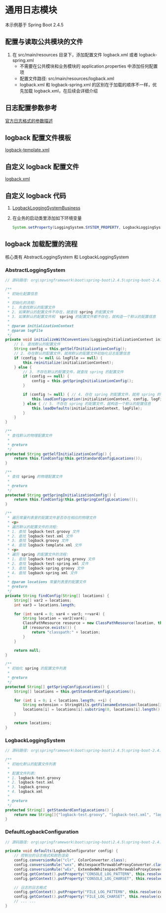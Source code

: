 # 通用日志模块

本示例基于 Spring Boot 2.4.5

## 配置与读取公共模块的文件

1. 在 src/main/resources 目录下，添加配置文件 logback.xml 或者 logback-spring.xml
   - 不需要在公共模块和业务模块的 application.properties 中添加任何配置项
   - 配置文件路径: src/main/resources/logback.xml
   - logback.xml 和 logback-spring.xml 的区别在于加载的顺序不一样，优先加载 logback.xml，在后续会详细介绍

## 日志配置参数参考

[官方日志格式的参数描述](https://logging.apache.org/log4j/2.x/manual/layouts.html 'apache-log4j')

## logback 配置文件模板

[logback-template.xml](./src/main/resources/logback-template.xml 'logback-template.xml')

## 自定义 logback 配置文件

[logback.xml](./src/main/resources/logback.xml 'logback.xml')

## 自定义 logback 代码

1. [LogbackLoggingSystemBusiness](./src/main/java/org/springframework/boot/log/LogbackLoggingSystemBusiness.java 'LogbackLoggingSystemBusiness.java')

2. 在业务的启动类里添加如下环境变量
   ```java
   System.setProperty(LoggingSystem.SYSTEM_PROPERTY, LogbackLoggingSystemBusiness.class.getName());
   ```

## logback 加载配置的流程

核心类有 AbstractLoggingSystem 和 LogbackLoggingSystem

### AbstractLoggingSystem

```java
// 源码路径: org\springframework\boot\spring-boot\2.4.5\spring-boot-2.4.5.jar!\org\springframework\boot\logging\AbstractLoggingSystem.class

/**
 * 初始化配置信息
 * 
 * 初始化的流程:
 * 1. 先查找默认的配置文件
 * 2. 如果默认的配置文件不存在，就查找 spring 的配置文件
 * 3. 如果默认的配置文件和  spring 的配置文件都不存在，就构造一个默认的配置信息
 *
 * @param initializationContext
 * @param logFile
 */
private void initializeWithConventions(LoggingInitializationContext initializationContext, LogFile logFile) {
    // 1. 查找默认的配置文件
    String config = this.getSelfInitializationConfig();
    // 2. 存在默认的配置文件，就用默认的配置文件初始化日志配置信息
    if (config != null && logFile == null) {
        this.reinitialize(initializationContext);
    } else {
        // 3. 不存在默认的配置文件，就查找 spring 的配置文件
        if (config == null) {
            config = this.getSpringInitializationConfig();
        }

        if (config != null) { // 4. 存在 spring 的配置文件，就用 spring 的配置文件初始化日志配置信息
            this.loadConfiguration(initializationContext, config, logFile);
        } else { // 5. 不存在 spring 的配置文件，就构造一个默认的配置信息
            this.loadDefaults(initializationContext, logFile);
        }
    }
}

/**
 * 查找默认的物理配置文件
 *
 * @return
 */
protected String getSelfInitializationConfig() {
    return this.findConfig(this.getStandardConfigLocations());
}

/**
 * 查找 spring 的物理配置文件
 *
 * @return
 */
protected String getSpringInitializationConfig() {
    return this.findConfig(this.getSpringConfigLocations());
}

/**
 * 遍历常量列表里的配置文件是否存在相应的物理文件
 * <p>
 * 遍历默认的配置文件的流程:
 * 1. 查找 logback-test.groovy 文件
 * 2. 查找 logback-test.xml 文件
 * 3. 查找 logback.groovy 文件
 * 4. 查找 logback-template.xml 文件
 * <p>
 * 遍历 spring 的配置文件的流程:
 * 1. 查找 logback-test-spring.groovy 文件
 * 2. 查找 logback-test-spring.xml 文件
 * 3. 查找 logback-spring.groovy 文件
 * 4. 查找 logback-spring.xml 文件
 *
 * @param locations 常量列表里的配置文件
 * @return
 */
private String findConfig(String[] locations) {
    String[] var2 = locations;
    int var3 = locations.length;

    for (int var4 = 0; var4 < var3; ++var4) {
        String location = var2[var4];
        ClassPathResource resource = new ClassPathResource(location, this.classLoader);
        if (resource.exists()) {
            return "classpath:" + location;
        }
    }

    return null;
}

/**
 * 初始化 spring 的配置文件列表
 *
 * @return
 */
protected String[] getSpringConfigLocations() {
    String[] locations = this.getStandardConfigLocations();

    for (int i = 0; i < locations.length; ++i) {
        String extension = StringUtils.getFilenameExtension(locations[i]);
        locations[i] = locations[i].substring(0, locations[i].length() - extension.length() - 1) + "-spring." + extension;
    }

    return locations;
}
```

### LogbackLoggingSystem

```java
// 源码路径: org\springframework\boot\spring-boot\2.4.5\spring-boot-2.4.5.jar!\org\springframework\boot\logging\logback\LogbackLoggingSystem.class

/**
 * 初始化默认的配置文件列表
 *
 * 配置文件列表: 
 * 1. logback-test.groovy
 * 2. logback-test.xml
 * 3. logback.groovy
 * 4. logback.xml
 *
 * @return
 */
protected String[] getStandardConfigLocations() {
    return new String[]{"logback-test.groovy", "logback-test.xml", "logback.groovy", "logback.xml"};
}
```

### DefaultLogbackConfiguration

```java
// 源码路径: org\springframework\boot\spring-boot\2.4.5\spring-boot-2.4.5.jar!\org\springframework\boot\logging\logback\DefaultLogbackConfiguration.class

private void defaults(LogbackConfigurator config) {
    // 控制台的日志格式和颜色渲染
    config.conversionRule("clr", ColorConverter.class);
    config.conversionRule("wex", WhitespaceThrowableProxyConverter.class);
    config.conversionRule("wEx", ExtendedWhitespaceThrowableProxyConverter.class);
    config.getContext().putProperty("CONSOLE_LOG_PATTERN", this.resolve(config, "${CONSOLE_LOG_PATTERN:-%clr(%d{${LOG_DATEFORMAT_PATTERN:-yyyy-MM-dd HH:mm:ss.SSS}}){faint} %clr(${LOG_LEVEL_PATTERN:-%5p}) %clr(${PID:- }){magenta} %clr(---){faint} %clr([%15.15t]){faint} %clr(%-40.40logger{39}){cyan} %clr(:){faint} %m%n${LOG_EXCEPTION_CONVERSION_WORD:-%wEx}}"));
    config.getContext().putProperty("CONSOLE_LOG_CHARSET", this.resolve(config, "${CONSOLE_LOG_CHARSET:-default}"));

    // 日志的日志格式
    config.getContext().putProperty("FILE_LOG_PATTERN", this.resolve(config, "${FILE_LOG_PATTERN:-%d{${LOG_DATEFORMAT_PATTERN:-yyyy-MM-dd HH:mm:ss.SSS}} ${LOG_LEVEL_PATTERN:-%5p} ${PID:- } --- [%t] %-40.40logger{39} : %m%n${LOG_EXCEPTION_CONVERSION_WORD:-%wEx}}"));
    config.getContext().putProperty("FILE_LOG_CHARSET", this.resolve(config, "${FILE_LOG_CHARSET:-default}"));
    // ... ...
}
```
